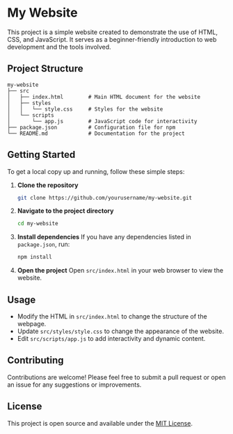 # My Website

This project is a simple website created to demonstrate the use of HTML, CSS, and JavaScript. It serves as a beginner-friendly introduction to web development and the tools involved.

## Project Structure

```
my-website
├── src
│   ├── index.html        # Main HTML document for the website
│   ├── styles
│   │   └── style.css     # Styles for the website
│   └── scripts
│       └── app.js        # JavaScript code for interactivity
├── package.json          # Configuration file for npm
└── README.md             # Documentation for the project
```

## Getting Started

To get a local copy up and running, follow these simple steps:

1. **Clone the repository**
   ```bash
   git clone https://github.com/yourusername/my-website.git
   ```

2. **Navigate to the project directory**
   ```bash
   cd my-website
   ```

3. **Install dependencies**
   If you have any dependencies listed in `package.json`, run:
   ```bash
   npm install
   ```

4. **Open the project**
   Open `src/index.html` in your web browser to view the website.

## Usage

- Modify the HTML in `src/index.html` to change the structure of the webpage.
- Update `src/styles/style.css` to change the appearance of the website.
- Edit `src/scripts/app.js` to add interactivity and dynamic content.

## Contributing

Contributions are welcome! Please feel free to submit a pull request or open an issue for any suggestions or improvements.

## License

This project is open source and available under the [MIT License](LICENSE).